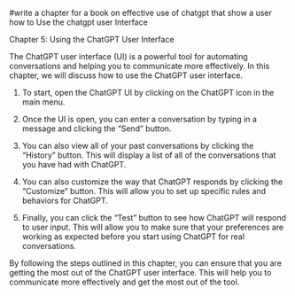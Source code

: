 #write a chapter for a book on effective use of chatgpt that show a user how to Use the chatgpt user Interface

Chapter 5: Using the ChatGPT User Interface

The ChatGPT user interface (UI) is a powerful tool for automating conversations and helping you to communicate more effectively. In this chapter, we will discuss how to use the ChatGPT user interface.

1. To start, open the ChatGPT UI by clicking on the ChatGPT icon in the main menu.

2. Once the UI is open, you can enter a conversation by typing in a message and clicking the “Send” button.

3. You can also view all of your past conversations by clicking the “History” button. This will display a list of all of the conversations that you have had with ChatGPT.

4. You can also customize the way that ChatGPT responds by clicking the “Customize” button. This will allow you to set up specific rules and behaviors for ChatGPT.

5. Finally, you can click the “Test” button to see how ChatGPT will respond to user input. This will allow you to make sure that your preferences are working as expected before you start using ChatGPT for real conversations.

By following the steps outlined in this chapter, you can ensure that you are getting the most out of the ChatGPT user interface. This will help you to communicate more effectively and get the most out of the tool.
